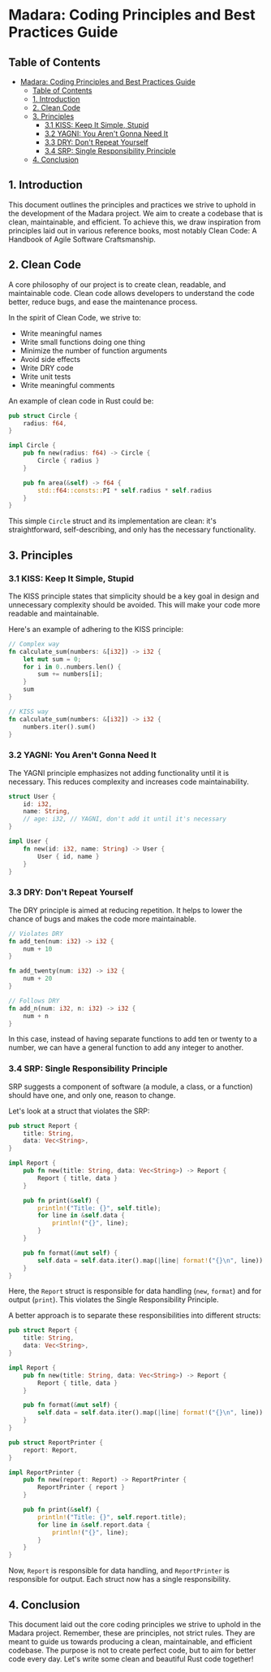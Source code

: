 # Madara: Coding Principles and Best Practices Guide

## Table of Contents

- [Madara: Coding Principles and Best Practices Guide](#madara-coding-principles-and-best-practices-guide)
  - [Table of Contents](#table-of-contents)
  - [1. Introduction](#1-introduction)
  - [2. Clean Code](#2-clean-code)
  - [3. Principles](#3-principles)
    - [3.1 KISS: Keep It Simple, Stupid](#31-kiss-keep-it-simple-stupid)
    - [3.2 YAGNI: You Aren't Gonna Need It](#32-yagni-you-arent-gonna-need-it)
    - [3.3 DRY: Don't Repeat Yourself](#33-dry-dont-repeat-yourself)
    - [3.4 SRP: Single Responsibility Principle](#34-srp-single-responsibility-principle)
  - [4. Conclusion](#4-conclusion)

## 1. Introduction

This document outlines the principles and practices we strive to uphold in the
development of the Madara project. We aim to create a codebase that is clean,
maintainable, and efficient. To achieve this, we draw inspiration from
principles laid out in various reference books, most notably Clean Code: A
Handbook of Agile Software Craftsmanship.

## 2. Clean Code

A core philosophy of our project is to create clean, readable, and maintainable
code. Clean code allows developers to understand the code better, reduce bugs,
and ease the maintenance process.

In the spirit of Clean Code, we strive to:

- Write meaningful names
- Write small functions doing one thing
- Minimize the number of function arguments
- Avoid side effects
- Write DRY code
- Write unit tests
- Write meaningful comments

An example of clean code in Rust could be:

```rust
pub struct Circle {
    radius: f64,
}

impl Circle {
    pub fn new(radius: f64) -> Circle {
        Circle { radius }
    }

    pub fn area(&self) -> f64 {
        std::f64::consts::PI * self.radius * self.radius
    }
}
```

This simple `Circle` struct and its implementation are clean: it's
straightforward, self-describing, and only has the necessary functionality.

## 3. Principles

### 3.1 KISS: Keep It Simple, Stupid

The KISS principle states that simplicity should be a key goal in design and
unnecessary complexity should be avoided. This will make your code more readable
and maintainable.

Here's an example of adhering to the KISS principle:

```rust
// Complex way
fn calculate_sum(numbers: &[i32]) -> i32 {
    let mut sum = 0;
    for i in 0..numbers.len() {
        sum += numbers[i];
    }
    sum
}

// KISS way
fn calculate_sum(numbers: &[i32]) -> i32 {
    numbers.iter().sum()
}
```

### 3.2 YAGNI: You Aren't Gonna Need It

The YAGNI principle emphasizes not adding functionality until it is necessary.
This reduces complexity and increases code maintainability.

```rust
struct User {
    id: i32,
    name: String,
    // age: i32, // YAGNI, don't add it until it's necessary
}

impl User {
    fn new(id: i32, name: String) -> User {
        User { id, name }
    }
}
```

### 3.3 DRY: Don't Repeat Yourself

The DRY principle is aimed at reducing repetition. It helps to lower the chance
of bugs and makes the code more maintainable.

```rust
// Violates DRY
fn add_ten(num: i32) -> i32 {
    num + 10
}

fn add_twenty(num: i32) -> i32 {
    num + 20
}

// Follows DRY
fn add_n(num: i32, n: i32) -> i32 {
    num + n
}
```

In this case, instead of having separate functions to add ten or twenty to a
number, we can have a general function to add any integer to another.

### 3.4 SRP: Single Responsibility Principle

SRP suggests a component of software (a module, a class, or a function) should
have one, and only one, reason to change.

Let's look at a struct that violates the SRP:

```rust
pub struct Report {
    title: String,
    data: Vec<String>,
}

impl Report {
    pub fn new(title: String, data: Vec<String>) -> Report {
        Report { title, data }
    }

    pub fn print(&self) {
        println!("Title: {}", self.title);
        for line in &self.data {
            println!("{}", line);
        }
    }

    pub fn format(&mut self) {
        self.data = self.data.iter().map(|line| format!("{}\n", line)).collect();
    }
}
```

Here, the `Report` struct is responsible for data handling (`new`, `format`) and
for output (`print`). This violates the Single Responsibility Principle.

A better approach is to separate these responsibilities into different structs:

```rust
pub struct Report {
    title: String,
    data: Vec<String>,
}

impl Report {
    pub fn new(title: String, data: Vec<String>) -> Report {
        Report { title, data }
    }

    pub fn format(&mut self) {
        self.data = self.data.iter().map(|line| format!("{}\n", line)).collect();
    }
}

pub struct ReportPrinter {
    report: Report,
}

impl ReportPrinter {
    pub fn new(report: Report) -> ReportPrinter {
        ReportPrinter { report }
    }

    pub fn print(&self) {
        println!("Title: {}", self.report.title);
        for line in &self.report.data {
            println!("{}", line);
        }
    }
}
```

Now, `Report` is responsible for data handling, and `ReportPrinter` is
responsible for output. Each struct now has a single responsibility.

## 4. Conclusion

This document laid out the core coding principles we strive to uphold in the
Madara project. Remember, these are principles, not strict rules. They are meant
to guide us towards producing a clean, maintainable, and efficient codebase. The
purpose is not to create perfect code, but to aim for better code every day.
Let's write some clean and beautiful Rust code together!
